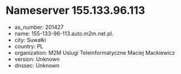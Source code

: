 # Nameserver 155.133.96.113

* as_number: 201427
* name: 155-133-96-113.auto.m2m.net.pl.
* city: Suwałki
* country: PL
* organization: M2M Uslugi Teleinformatyczne Maciej Mackiewicz
* version: Unknown
* dnssec: Unknown
